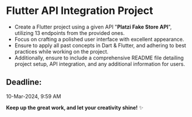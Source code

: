 # Flutter API Integration Project
- Create a Flutter project using a given API "**Platzi Fake Store API**", utilizing 13 endpoints from the provided ones.
- Focus on crafting a polished user interface with excellent appearance.
- Ensure to apply all past concepts in Dart & Flutter, and adhering to best practices while working on the project.
- Additionally, ensure to include a comprehensive README file detailing project setup, API integration, and any additional information for users.

## Deadline:
10-Mar-2024, 9:59 AM

**Keep up the great work, and let your creativity shine!** ✨
